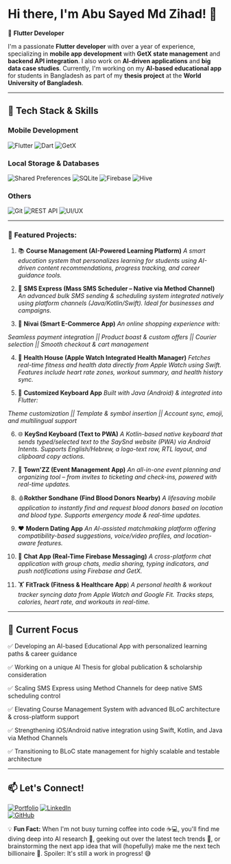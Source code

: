 # Hi there, I'm **Abu Sayed Md Zihad**! 👋

🚀 **Flutter Developer**

I'm a passionate **Flutter developer** with over a year of experience, specializing in **mobile app development** with **GetX state management** and **backend API integration**. I also work on **AI-driven applications** and **big data case studies**. Currently, I'm working on my **AI-based educational app** for students in Bangladesh as part of my **thesis project** at the **World University of Bangladesh**.

---

## 🔧 **Tech Stack & Skills**

### **Mobile Development**
![Flutter](https://img.shields.io/badge/Flutter-%2302569B.svg?style=flat&logo=Flutter&logoColor=white) ![Dart](https://img.shields.io/badge/Dart-%230175C2.svg?style=flat&logo=Dart&logoColor=white) ![GetX](https://img.shields.io/badge/GetX-%234285F4.svg?style=flat&logo=flutter&logoColor=white)

### **Local Storage & Databases**
![Shared Preferences](https://img.shields.io/badge/Shared%20Preferences-%230175C2.svg?style=flat&logo=flutter&logoColor=white) ![SQLite](https://img.shields.io/badge/SQLite-%23003B57.svg?style=flat&logo=sqlite&logoColor=white)   ![Firebase](https://img.shields.io/badge/Firebase-%23FFCA28.svg?style=flat&logo=Firebase&logoColor=black) ![Hive](https://img.shields.io/badge/Hive-%23FFCA28.svg?style=flat&logo=hive&logoColor=black)

### **Others**
![Git](https://img.shields.io/badge/Git-%23F05033.svg?style=flat&logo=git&logoColor=white) ![REST API](https://img.shields.io/badge/REST%20API-%23FF6F00.svg?style=flat&logo=postman&logoColor=white) ![UI/UX](https://img.shields.io/badge/UI%2FUX-%23FF4081.svg?style=flat&logo=adobe-xd&logoColor=white)

---

### 🚀 **Featured Projects:**

1. 📚 **Course Management (AI-Powered Learning Platform)**
*A smart education system that personalizes learning for students using AI-driven content recommendations, progress tracking, and career guidance tools.*

2. 📩 **SMS Express (Mass SMS Scheduler – Native via Method Channel)**
*An advanced bulk SMS sending & scheduling system integrated natively using platform channels (Java/Kotlin/Swift). Ideal for businesses and campaigns.*

3. 🛒 **Nivai (Smart E-Commerce App)**
*An online shopping experience with:*

*Seamless payment integration || Product boast & custom offers || Courier selection || Smooth checkout & cart management*

4. 🏥 **Health House (Apple Watch Integrated Health Manager)**
*Fetches real-time fitness and health data directly from Apple Watch using Swift. Features include heart rate zones, workout summary, and health history sync.*

5. 🎹 **Customized Keyboard App**
*Built with Java (Android) & integrated into Flutter:*

*Theme customization || Template & symbol insertion || Account sync, emoji, and multilingual support*

6. 🌐 **KeySnd Keyboard (Text to PWA)**
*A Kotlin-based native keyboard that sends typed/selected text to the SaySnd website (PWA) via Android Intents.
Supports English/Hebrew, a logo-text row, RTL layout, and clipboard copy actions.*

7. 🎉 **Town'ZZ (Event Management App)**
*An all-in-one event planning and organizing tool – from invites to ticketing and check-ins, powered with real-time updates.*

8. 🩸**Rokther Sondhane (Find Blood Donors Nearby)**
*A lifesaving mobile application to instantly find and request blood donors based on location and blood type. Supports emergency mode & real-time updates.*

9. ❤️ **Modern Dating App**
*An AI-assisted matchmaking platform offering compatibility-based suggestions, voice/video profiles, and location-aware features.*

10. 💬 **Chat App (Real-Time Firebase Messaging)**
*A cross-platform chat application with group chats, media sharing, typing indicators, and push notifications using Firebase and GetX.*

11. 🏋️ **FitTrack (Fitness & Healthcare App**)
*A personal health & workout tracker syncing data from Apple Watch and Google Fit. Tracks steps, calories, heart rate, and workouts in real-time.*

---

## 🎯 **Current Focus**

✅ Developing an AI-based Educational App with personalized learning paths & career guidance

✅ Working on a unique AI Thesis for global publication & scholarship consideration

✅ Scaling SMS Express using Method Channels for deep native SMS scheduling control

✅ Elevating Course Management System with advanced BLoC architecture & cross-platform support

✅ Strengthening iOS/Android native integration using Swift, Kotlin, and Java via Method Channels

✅ Transitioning to BLoC state management for highly scalable and testable architecture

---

## 📫 **Let's Connect!**

[![Portfolio](https://img.shields.io/badge/Portfolio-%23000000.svg?style=flat&logo=Google-Chrome&logoColor=white)](https://zihadsikder.vercel.app/) 
[![LinkedIn](https://img.shields.io/badge/LinkedIn-%230077B5.svg?style=flat&logo=linkedin&logoColor=white)](https://www.linkedin.com/in/zihad-sikder-cse/)  
[![GitHub](https://img.shields.io/badge/GitHub-%23121011.svg?style=flat&logo=github&logoColor=white)](https://github.com/zihadsikder)  

💡 **Fun Fact:** When I'm not busy turning coffee into code ☕️💻, you'll find me diving deep into AI research 🤖, geeking out over the latest tech trends 🚀, or brainstorming the next app idea that will (hopefully) make me the next tech billionaire 🤑. Spoiler: It's still a work in progress! 😅
